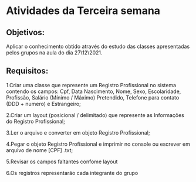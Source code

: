 # Atividades da Terceira semana

## Objetivos:

Aplicar o conhecimento obtido através do estudo das classes apresentadas pelos grupos na aula do dia 27\12\2021.

## Requisitos:

1.Criar uma classe que represente um Registro Profissional no sistema contendo os campos: Cpf, Data Nascimento, Nome, Sexo, Escolaridade, Profissão, Salário (Mínimo / Máximo) Pretendido, Telefone para contato (DDD + numero) e Estrangeiro;

2.Criar um layout (posicional / delimitado) que represente as Informações do Registro Profissional;

3.Ler o arquivo e converter em objeto Registro Profissional;

4.Pegar o objeto Registro Profissional e imprimir no console ou escrever em arquivo de nome [CPF] .txt;

5.Revisar os campos faltantes confome layout

6.Os registros representarão cada integrante do grupo